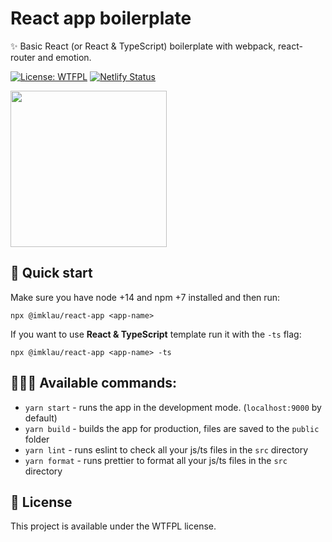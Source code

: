 # React app boilerplate

✨ Basic React (or React & TypeScript) boilerplate with webpack, react-router and emotion.

[![License: WTFPL](https://img.shields.io/badge/License-WTFPL-brightgreen.svg)](http://www.wtfpl.net/about/) [![Netlify Status](https://api.netlify.com/api/v1/badges/69520b70-de4a-4925-940f-086b6294d128/deploy-status)](https://app.netlify.com/sites/imklau-react-app/deploys)

<img src=https://imklau-react-app.netlify.app/344f7fa11a5680466361702630d912c1.jpg height="250px">

## 🚀 Quick start

Make sure you have node +14 and npm +7 installed and then run:

```
npx @imklau/react-app <app-name>
```

If you want to use **React & TypeScript** template run it with the `-ts` flag:

```
npx @imklau/react-app <app-name> -ts
```

## 👩🏻‍💻 Available commands:

- `yarn start` - runs the app in the development mode. (`localhost:9000` by default)
- `yarn build` - builds the app for production, files are saved to the `public` folder
- `yarn lint` - runs eslint to check all your js/ts files in the `src` directory
- `yarn format` - runs prettier to format all your js/ts files in the `src` directory

## 📃 License

This project is available under the WTFPL license.
